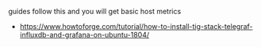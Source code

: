 guides
follow this and you will get basic host metrics
 - https://www.howtoforge.com/tutorial/how-to-install-tig-stack-telegraf-influxdb-and-grafana-on-ubuntu-1804/
 